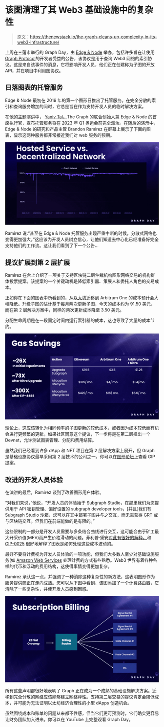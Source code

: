 # 该图清理了其 Web3 基础设施中的复杂性

> 原文：<https://thenewstack.io/the-graph-cleans-up-complexity-in-its-web3-infrastructure/>

上周在三藩市举行的 Graph Day，由 [Edge & Node](https://edgeandnode.com/) 举办，包括许多旨在让使用[Graph Protocol](https://thegraph.com/en/)的开发者受益的公告，该协议是用于查询 Web3 网络的索引协议。这是来自该事件的消息，它将影响开发人员，他们正在创建称为子图的开放 API，并在项目中利用图协议。

## 日落图表的托管服务

Edge & Node 最初在 2019 年的第一个图形日推出了托管服务。在完全分散的索引和查询服务增加的同时，它总是旨在作为支持开发人员的临时解决方案。

在他的主题演讲中， [Yaniv Tal，](https://mobile.twitter.com/yanivgraph)The Graph 的联合创始人兼 Edge & Node 的首席执行官，宣布托管服务将在 2023 年 Q1 奥运会前完全淘汰。在随后的演示中，Edge & Node 的研究和产品主管 Brandon Ramirez 在屏幕上展示了下面的图表，显示这两种服务都非常接近我们对 web 服务的预期。

![The Graph centralized vs. decentralized node performance](img/4e981cd6b0fa2f8e3e4004d08eb31c9e.png)

Ramirez 说:“甚至在 Edge & Node 托管服务出现严重中断的时候，分散式网络也变得更加强大。”这应该为开发人员树立信心，让他们知道去中心化已经准备好完全支持他们的工作流。这让我们看到了下一个公告…

## 提议扩展到第 2 层扩展

Ramirez 在台上介绍了一项关于支持区块链二层仲裁机构图形网络交易的机构群体投票提案。该提案的一个关键动机是降低索引器、策展人和委托人角色的交易成本。

正如你在下面的图表中所看到的，从[以太坊](https://thenewstack.io/as-blockchain-hype-fades-developers-give-ethereum-a-serious-look/)迁移到 Arbitrum One 的成本预计会大幅降低。升级子图的估计基于每月两次更新子图，今天的成本约为 91.50 美元，而在第 2 层解决方案中，同样的两次更新成本降至 3.50 美元。

分配生命周期是在一段固定时间内运行索引器的成本，这也导致了大量的成本节约。

![Gas Fees for The Graph Layer 1 vs. Layer 2](img/463204d03c54063af21c76a60eb15d9d.png)

理论上，这应该转化为相同频率的子图更新的较低成本，或者因为成本较低而有机会进行更频繁的更新。如果社区同意这个提议，下一步将是在第二层推出一个 Devnet，允许测试图表管理、分配和费用结算。

虽然我们已经看到许多 dApp 和 NFT 项目在第 2 层解决方案上展开，但 Graph 是基础设施协议最早采用第 2 层技术的公司之一。你可以在[图形论坛](https://forum.thegraph.com/)上查看 GIP 提案。

## 改进的开发人员体验

在演讲的最后，Ramirez 谈到了改善图形用户体验。

“对我们来说，”他说，“开发人员的体验始于 Subgraph Studio，在那里我们为您提供用于 API 密钥管理、偏好设置的 subgraph developer tools，[并且]我们有 Subgraph Studio 沙箱，您可以在其中部署子图并与之交互，而无需获得 GRT 或与区块链交互。但我们在前端能做的是有限的。”

这些限制的一部分是开发人员需要与多条结合曲线进行交互，这可能会由于矿工最大开采价值(MEV)而产生价格滑动的问题。菲利普·黛安[对此有很好的解释，](https://pdaian.com/blog/mev-wat-do/)和 [GIP-0025](https://forum.thegraph.com/t/gip-0025-principal-protected-bonding-curves/3162) 很好地解释了图表是如何处理这些成本波动的。

最好不要将计费视为开发人员体验的一项功能，但我们大多数人至少对基础设施服务(如 [Amazon Web Services](https://aws.amazon.com/?utm_content=inline-mention) 处理计费的方式有些熟悉。Web3 世界有着各种各样的代币和浮动的费用结构，这使得事情变得更加复杂。

Ramirez 承认这一点，并强调了一种消除这种复杂性的新方法，这表明图形作为服务提供商正在走向成熟。您可以从下图中看到，该图添加了一个计费路由器，它清除了一些复杂性，并使开发人员感到困惑。

![the graph subscription billing workflow](img/3dbbbdb534797d8f3d5ef933e0d2b6ce.png)

所有这些声明都很好地表明了 Graph 正在成为一个成熟的基础设施解决方案。迁移到完全分散的网络应该能够建立网络弹性。支持第二层交易的提议肯定会降低成本，并可能为无法证明以太坊经济合理性的小型 dApps 创造机会。

虽然围绕成本和账单的问题从来都不性感，但当它们更可预测时，它们确实更容易让财务团队加入进来。你可以在 YouTube 上完整观看 Graph Day。

<svg xmlns:xlink="http://www.w3.org/1999/xlink" viewBox="0 0 68 31" version="1.1"><title>Group</title> <desc>Created with Sketch.</desc></svg>